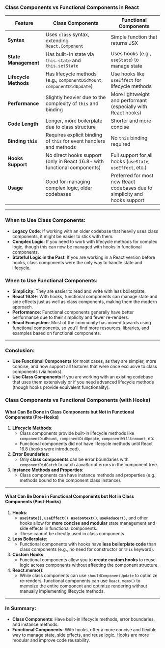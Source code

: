 
### **Class Components vs Functional Components in React**

|**Feature**|**Class Components**|**Functional Components**|
|---|---|---|
|**Syntax**|Uses `class` syntax, extending `React.Component`|Simple function that returns JSX|
|**State Management**|Has built-in state via `this.state` and `this.setState`|Uses hooks (e.g., `useState`) to manage state|
|**Lifecycle Methods**|Has lifecycle methods (e.g., `componentDidMount`, `componentDidUpdate`)|Use hooks like `useEffect` for lifecycle methods|
|**Performance**|Slightly heavier due to the complexity of `this` and binding|More lightweight and performant (especially with React hooks)|
|**Code Length**|Longer, more boilerplate due to class structure|Shorter and more concise|
|**Binding `this`**|Requires explicit binding of `this` for event handlers and methods|No `this` binding required|
|**Hooks Support**|No direct hooks support (only in React 16.8+ with functional components)|Full support for all hooks (`useState`, `useEffect`, etc.)|
|**Usage**|Good for managing complex logic, older codebases|Preferred for most new React codebases due to simplicity and hooks support|

---

### **When to Use Class Components:**

- **Legacy Code**: If working with an older codebase that heavily uses class components, it might be easier to stick with them.
- **Complex Logic**: If you need to work with lifecycle methods for complex logic, though this can now be managed with hooks in functional components.
- **Stateful Logic in the Past**: If you are working in a React version before hooks, class components were the only way to handle state and lifecycle.

### **When to Use Functional Components:**

- **Simplicity**: They are easier to read and write with less boilerplate.
- **React 16.8+**: With hooks, functional components can manage state and side effects just as well as class components, making them the modern approach.
- **Performance**: Functional components generally have better performance due to their simplicity and fewer re-renders.
- **React Ecosystem**: Most of the community has moved towards using functional components, so you'll find more resources, libraries, and examples based on functional components.

---

### **Conclusion**:

- **Use Functional Components** for most cases, as they are simpler, more concise, and now support all features that were once exclusive to class components (via hooks).
- **Use Class Components** if you are working with an existing codebase that uses them extensively or if you need advanced lifecycle methods (though hooks provide equivalent functionality).



### **Class Components vs Functional Components (with Hooks)**

#### **What Can Be Done in Class Components but Not in Functional Components (Pre-Hooks)**

1. **Lifecycle Methods**:
    - Class components provide built-in lifecycle methods like `componentDidMount`, `componentDidUpdate`, `componentWillUnmount`, etc.
    - Functional components did not have lifecycle methods until React 16.8 (hooks were introduced).
2. **Error Boundaries**:
    - Only **class components** can be error boundaries with `componentDidCatch` to catch JavaScript errors in the component tree.
3. **Instance Methods and Properties**:
    - Class components can have instance methods and properties (e.g., methods bound to the component class instance).

---

#### **What Can Be Done in Functional Components but Not in Class Components (Post-Hooks)**

1. **Hooks**:
    - **`useState()`**, **`useEffect()`**, **`useContext()`**, **`useReducer()`**, and other hooks allow for **more concise and modular** state management and side effects in functional components.
    - These cannot be directly used in class components.
2. **Less Boilerplate**:
    - Functional components with hooks have **less boilerplate code** than class components (e.g., no need for constructor or `this` keyword).
3. **Custom Hooks**:
    - Functional components allow you to **create custom hooks** to reuse logic across components without affecting the component structure.
4. **React.memo()**:
    - While class components can use `shouldComponentUpdate` to optimize re-renders, functional components can use `React.memo()` to memoize the entire component and optimize rendering without manually implementing lifecycle methods.

---

### **In Summary:**

- **Class Components**: Have built-in lifecycle methods, error boundaries, and instance methods.
- **Functional Components**: With hooks, offer a more concise and flexible way to manage state, side effects, and reuse logic. Hooks are more modular and improve code reusability.

